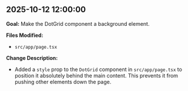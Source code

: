 ## 2025-10-12 12:00:00

**Goal:** Make the DotGrid component a background element.

**Files Modified:**
- `src/app/page.tsx`

**Change Description:**
- Added a `style` prop to the `DotGrid` component in `src/app/page.tsx` to position it absolutely behind the main content. This prevents it from pushing other elements down the page.
